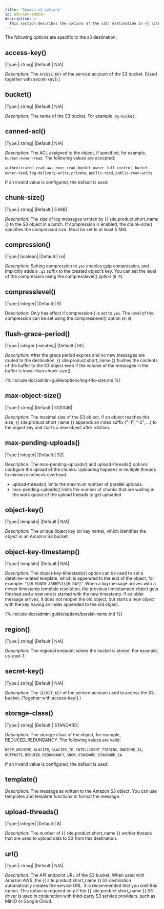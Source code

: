 ```yaml
---
title: 'Amazon s3 options'
id: adm-opt-amazon
description: >-
  This section describes the options of the s3() destination in {{ site.product.short_name }}.
---
```


The following options are specific to the s3 destination.

## access-key()

|Type:|   string|
|Default:|           N/A|

*Description:* The `ACCESS_KEY` of the service account of the S3 bucket. (Used together with secret-key().)

## bucket()

|Type:|   string|
|Default:|           N/A|

*Description:* The name of the S3 bucket.
For example: `my-bucket`.

## canned-acl()

|Type:|   string|
|Default:|           N/A|

*Description:* The ACL assigned to the object, if specified, for example, `bucket-owner-read`. The following values are accepted:

`authenticated-read`, `aws-exec-read`, `bucket-owner-full-control`,
`bucket-owner-read`, `log-delivery-write`, `private`, `public-read`, `public-read-write`

If an invalid value is configured, the default is used.

## chunk-size()

|Type:|   string|
|Default:|           5 MiB|

*Description:* The size of log messages written by {{ site.product.short_name }} to the S3 object in a batch. If compression is enabled, the chunk-size() specifies the compressed size. Must be set to at least 5 MiB.

## compression()

|Type:|   boolean|
|Default:|           no|

*Description:* Setting compression to `yes` enables gzip compression, and implicitly adds a `.gz` suffix to the created object’s key. You can set the level of the compression using the compresslevel() option (`0-9`).

## compresslevel()

|Type:|   integer|
|Default:|           9|

Description: Only has effect if compression() is set to `yes`. The level of the compression can be set using the compresslevel() option (`0-9`).

## flush-grace-period()

|Type:|   integer [minutes]|
|Default:|           60|

*Description:* After the grace period expires and no new messages are routed to the destination, {{ site.product.short_name }} flushes the contents of the buffer to the S3 object even if the volume of the messages in the buffer is lower than chunk-size().

{% include doc/admin-guide/options/log-fifo-size.md %}

## max-object-size()

|Type:|   string|
|Default:|           5120GiB|

*Description:* The maximal size of the S3 object. If an object reaches this size, {{ site.product.short_name }} appends an index suffix ("-1", “-2”, …) to the object key and starts a new object after rotation.

## max-pending-uploads()

|Type:|   integer|
|Default:|           32|

Description: The max-pending-uploads() and upload-threads() options configure the upload of the chunks. Uploading happens in multiple threads to minimize network overhead.

* upload-threads() limits the maximum number of parallel uploads.
* max-pending-uploads() limits the number of chunks that are waiting in the work queue of the upload threads to get uploaded

## object-key()

|Type:|   template|
|Default:|           N/A|

*Description:* The unique object key (or key name), which identifies the object in an Amazon S3 bucket.

## object-key-timestamp()

|Type:|   template|
|Default:|           N/A|

*Description:* The object-key-timestamp() option can be used to set a datetime-related template, which is appended to the end of the object, for example: "`${R_MONTH_ABBREV}${R_DAY}`". When a log message arrives with a newer timestamp template resolution, the previous timestamped object gets finished and a new one is started with the new timestamp. If an older message arrives, it does not reopen the old object, but starts a new object with the key having an index appended to the old object.

{% include doc/admin-guide/options/persist-name.md %}

## region()

|Type:|   string|
|Default:|           N/A|

*Description:* The regional endpoint where the bucket is stored. For example, us-east-1.

## secret-key()

|Type:|   string|
|Default:|           N/A|

*Description:* The `SECRET_KEY` of the service account used to access the S3 bucket. (Together with access-key().)

## storage-class()

|Type:|   string|
|Default:|           STANDARD|

*Description:* The storage class of the object, for example, REDUCED_REDUNDANCY. The following values are valid:

`DEEP_ARCHIVE`, `GLACIER`, `GLACIER_IR`, `INTELLIGENT_TIERING`, `ONEZONE_IA`, `OUTPOSTS`, `REDUCED_REDUNDANCY`, `SNOW`, `STANDARD`, `STANDARD_IA`

If an invalid value is configured, the default is used.

## template()

*Description:* The message as written to the Amazon S3 object. You can use templates and template functions to format the message.

## upload-threads()

|Type:|   integer|
|Default:|           8|

*Description:* The number of {{ site.product.short_name }} worker threads that are used to upload data to S3 from this destination.

## url()

|Type:|   string|
|Default:|           N/A|

*Description:* The API endpoint URL of the S3 bucket. When used with Amazon AWS, the {{ site.product.short_name }} S3 destination automatically creates the service URL. It is recommended that you omit this option. This option is required only if the {{ site.product.short_name }} S3 driver is used in conjunction with third-party S3 service providers, such as MinIO or Google Cloud.
